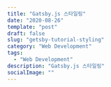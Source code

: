 ```yaml
---
title: "Gatsby.js 스타일링"
date: "2020-08-26"
template: "post"
draft: false
slug: "getsby-tutorial-styling"
category: "Web Development"
tags:
  - "Web Development"
description: "Gatsby.js 스타일링"
socialImage: ""
---
```


